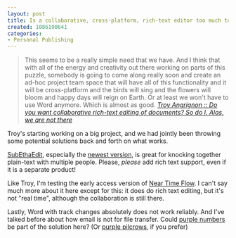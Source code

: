 ```yaml
--- 
layout: post
title: Is a collaborative, cross-platform, rich-text editor too much to ask?
created: 1086190641
categories: 
- Personal Publishing
---
```

<blockquote>
This seems to be a really simple need that we have. And I think that with all of the energy and creativity out there working on parts of this puzzle, somebody is going to come along really soon and create an ad-hoc project team space that will have all of this functionality and it will be cross-platform and the birds will sing and the flowers will bloom and happy days will reign on Earth. Or at least we won't have to use Word anymore. Which is almost as good.
<cite><a href="http://www.troyangrignon.com/blog/_archives/2004/5/31/80976.html">Troy Angrignon :: Do you want collaborative rich-text editing of documents? So do I. Alas, we are not there</a></cite>
</blockquote>

<p>Troy's starting working on a big project, and we had jointly been throwing some potential solutions back and forth on what works.</p>
<!--break-->
<p><a href="http://www.codingmonkeys.de/subethaedit/">SubEthaEdit</a>, especially the <a href="http://www.bmannconsulting.com/node/view/1176">newest version</a>, is great for knocking together plain-text with multiple people. Please, <em>please</em> add rich text support, even if it is a separate product!</p>

<p>Like Troy, I'm testing the early access version of <a href="http://www.near-time.com/">Near Time Flow</a>. I can't say much more about it here except for this: it does do rich text editing, but it's not "real time", although the collaboration is still there.</p>

<p>Lastly, Word with track changes absolutely does not work reliably. And I've talked before about how email is not for file transfer. Could <a href="http://www.google.com/search?q=%22purple+numbers%22&#38;ie=UTF-8&#38;oe=UTF-8">purple numbers</a> be part of the solution here? (Or <a href="http://www.tbray.org/ongoing/When/200x/2004/05/31/PurpleAgain">purple pilcrows</a>, if you prefer)</p>

